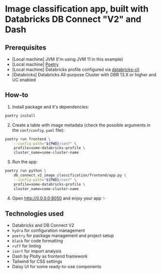 # Image classification app, built with Databricks DB Connect "V2" and Dash

## Prerequisites

- [Local machine] JVM (I'm using JVM 11 in this example)
- [Local machine] [Poetry](https://python-poetry.org/)
- [Local machine] Databricks profile configured via [databricks-cli](https://docs.databricks.com/dev-tools/cli/index.html#set-up-authentication-using-a-databricks-personal-access-token)
- [Databricks] Databricks All-purpose Cluster with DBR 13.X or higher and UC enabled


## How-to

1. Install package and it's dependencies:

```bash
poetry install
```

2. Create a table with image metadata (check the possible arguments in the `conf/config.yaml` file):
```bash
poetry run frontend \
    --config-path="${PWD}/conf" \
    profile=some-databricks-profile \
    cluster_name=some-cluster-name
```

3. Run the app:
```bash
poetry run python \
    db_connect_v2_image_classification/frontend/app.py \
    --config-path="${PWD}/conf" \
    profile=some-databricks-profile \
    cluster_name=some-cluster-name
```

4. Open http://0.0.0.0:8050 and enjoy your app ✨

## Technologies used

- Databricks and DB Connect V2
- `hydra` for configuration management
- `poetry` for package management and project setup
- `black` for code formatting
- `ruff` for linting
- `isort` for import analysis
- Dash by Plotly as frontend framework
- Tailwind for CSS settings
- Daisy UI for some ready-to-use components